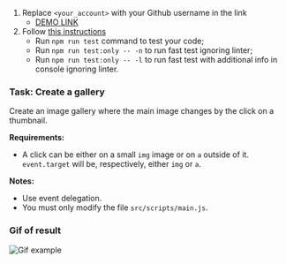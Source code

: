 1. Replace `<your_account>` with your Github username in the link
   - [DEMO LINK](https://Anastasiya145.github.io/js_gallery_DOM/)
2. Follow [this instructions](https://mate-academy.github.io/layout_task-guideline/)
   - Run `npm run test` command to test your code;
   - Run `npm run test:only -- -n` to run fast test ignoring linter;
   - Run `npm run test:only -- -l` to run fast test with additional info in console ignoring linter.

### Task: Create a gallery

Create an image gallery where the main image changes by the click on a thumbnail.

**Requirements:**

- A click can be either on a small `img` image or on `a` outside of it. `event.target`
  will be, respectively, either `img` or `a`.

**Notes:**

- Use event delegation.
- You must only modify the file `src/scripts/main.js`.

### Gif of result

![Gif example](./src/images/example.gif)
